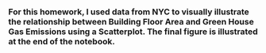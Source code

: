 ### For this homework, I used data from NYC to visually illustrate the relationship between Building Floor Area and Green House Gas Emissions using a Scatterplot. The final figure is illustrated at the end of the notebook. 
